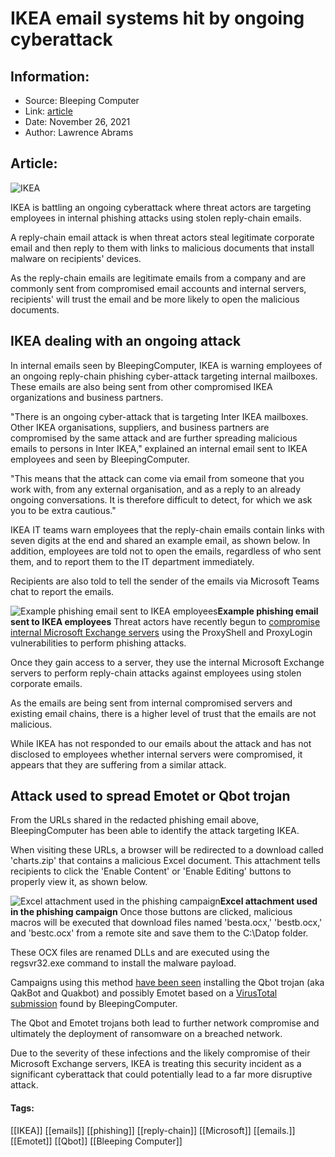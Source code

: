 # IKEA email systems hit by ongoing cyberattack
### 

## Information:
+ Source: Bleeping Computer
+ Link: [article](https://www.bleepingcomputer.com/news/security/ikea-email-systems-hit-by-ongoing-cyberattack/)
+ Date: November 26, 2021
+ Author: Lawrence Abrams


## Article:
![IKEA](https://www.bleepstatic.com/content/hl-images/2021/11/26/IKEA_headpic.jpg)


IKEA is battling an ongoing cyberattack where threat actors are targeting employees in internal phishing attacks using stolen reply-chain emails.


A reply-chain email attack is when threat actors steal legitimate corporate email and then reply to them with links to malicious documents that install malware on recipients' devices.


As the reply-chain emails are legitimate emails from a company and are commonly sent from compromised email accounts and internal servers, recipients' will trust the email and be more likely to open the malicious documents.


IKEA dealing with an ongoing attack
-----------------------------------


In internal emails seen by BleepingComputer, IKEA is warning employees of an ongoing reply-chain phishing cyber-attack targeting internal mailboxes. These emails are also being sent from other compromised IKEA organizations and business partners.


"There is an ongoing cyber-attack that is targeting Inter IKEA mailboxes. Other IKEA organisations, suppliers, and business partners are compromised by the same attack and are further spreading malicious emails to persons in Inter IKEA," explained an internal email sent to IKEA employees and seen by BleepingComputer.


"This means that the attack can come via email from someone that you work with, from any external organisation, and as a reply to an already ongoing conversations. It is therefore difficult to detect, for which we ask you to be extra cautious."


IKEA IT teams warn employees that the reply-chain emails contain links with seven digits at the end and shared an example email, as shown below. In addition, employees are told not to open the emails, regardless of who sent them, and to report them to the IT department immediately.


Recipients are also told to tell the sender of the emails via Microsoft Teams chat to report the emails.



![Example phishing email sent to IKEA employees](https://www.bleepstatic.com/images/news/security/attacks/i/ikea-phishing-internal-server/ikea-internal-email-phishing.jpg)**Example phishing email sent to IKEA employees**
Threat actors have recently begun to [compromise internal Microsoft Exchange servers](https://www.bleepingcomputer.com/news/security/microsoft-exchange-servers-hacked-in-internal-reply-chain-attacks/) using the ProxyShell and ProxyLogin vulnerabilities to perform phishing attacks.


Once they gain access to a server, they use the internal Microsoft Exchange servers to perform reply-chain attacks against employees using stolen corporate emails.


As the emails are being sent from internal compromised servers and existing email chains, there is a higher level of trust that the emails are not malicious.


While IKEA has not responded to our emails about the attack and has not disclosed to employees whether internal servers were compromised, it appears that they are suffering from a similar attack.


Attack used to spread Emotet or Qbot trojan
-------------------------------------------


From the URLs shared in the redacted phishing email above, BleepingComputer has been able to identify the attack targeting IKEA.


When visiting these URLs, a browser will be redirected to a download called 'charts.zip' that contains a malicious Excel document. This attachment tells recipients to click the 'Enable Content' or 'Enable Editing' buttons to properly view it, as shown below.



![Excel attachment used in the phishing campaign](https://www.bleepstatic.com/images/news/security/attacks/i/ikea-phishing-internal-server/phishing-attachment.jpg)**Excel attachment used in the phishing campaign**
Once those buttons are clicked, malicious macros will be executed that download files named 'besta.ocx,' 'bestb.ocx,' and 'bestc.ocx' from a remote site and save them to the C:\Datop folder.


These OCX files are renamed DLLs and are executed using the regsvr32.exe command to install the malware payload.


Campaigns using this method [have been seen](https://twitter.com/Max_Mal_/status/1463909174279090185) installing the Qbot trojan (aka QakBot and Quakbot) and possibly Emotet based on a [VirusTotal submission](http://www.virustotal.com/gui/file/6558c29ec98005ea4100943c7ceddc2131b9ae15a88b3bf8850e36ec8d9f3473/detection) found by BleepingComputer.


The Qbot and Emotet trojans both lead to further network compromise and ultimately the deployment of ransomware on a breached network.


Due to the severity of these infections and the likely compromise of their Microsoft Exchange servers, IKEA is treating this security incident as a significant cyberattack that could potentially lead to a far more disruptive attack.




#### Tags:
[[IKEA]] [[emails]] [[phishing]] [[reply-chain]] [[Microsoft]] [[emails.]] [[Emotet]] [[Qbot]] [[Bleeping Computer]]
